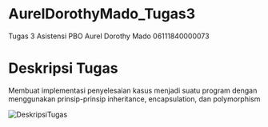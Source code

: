 # AurelDorothyMado_Tugas3
Tugas 3 Asistensi PBO
Aurel Dorothy Mado
06111840000073


# Deskripsi Tugas

Membuat implementasi penyelesaian kasus menjadi suatu program dengan menggunakan prinsip-prinsip
inheritance, encapsulation, dan polymorphism

![DeskripsiTugas](https://user-images.githubusercontent.com/55997037/66830519-daaa7500-ef7f-11e9-9cf4-5b09cbf2603e.png)

